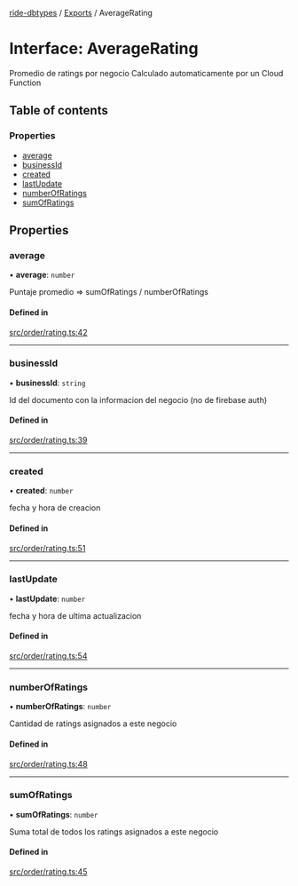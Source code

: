 [ride-dbtypes](../README.md) / [Exports](../modules.md) / AverageRating

# Interface: AverageRating

Promedio de ratings por negocio
Calculado automaticamente por un Cloud Function

## Table of contents

### Properties

- [average](AverageRating.md#average)
- [businessId](AverageRating.md#businessid)
- [created](AverageRating.md#created)
- [lastUpdate](AverageRating.md#lastupdate)
- [numberOfRatings](AverageRating.md#numberofratings)
- [sumOfRatings](AverageRating.md#sumofratings)

## Properties

### average

• **average**: `number`

Puntaje promedio =>  sumOfRatings / numberOfRatings

#### Defined in

[src/order/rating.ts:42](https://github.com/gatitolabs/ride-dbtypes/blob/0b20e32/src/order/rating.ts#L42)

___

### businessId

• **businessId**: `string`

Id del documento con la informacion del negocio (no de firebase auth)

#### Defined in

[src/order/rating.ts:39](https://github.com/gatitolabs/ride-dbtypes/blob/0b20e32/src/order/rating.ts#L39)

___

### created

• **created**: `number`

fecha y hora de creacion

#### Defined in

[src/order/rating.ts:51](https://github.com/gatitolabs/ride-dbtypes/blob/0b20e32/src/order/rating.ts#L51)

___

### lastUpdate

• **lastUpdate**: `number`

fecha y hora de ultima actualizacion

#### Defined in

[src/order/rating.ts:54](https://github.com/gatitolabs/ride-dbtypes/blob/0b20e32/src/order/rating.ts#L54)

___

### numberOfRatings

• **numberOfRatings**: `number`

Cantidad de ratings asignados a este negocio

#### Defined in

[src/order/rating.ts:48](https://github.com/gatitolabs/ride-dbtypes/blob/0b20e32/src/order/rating.ts#L48)

___

### sumOfRatings

• **sumOfRatings**: `number`

Suma total de todos los ratings asignados a este negocio

#### Defined in

[src/order/rating.ts:45](https://github.com/gatitolabs/ride-dbtypes/blob/0b20e32/src/order/rating.ts#L45)
